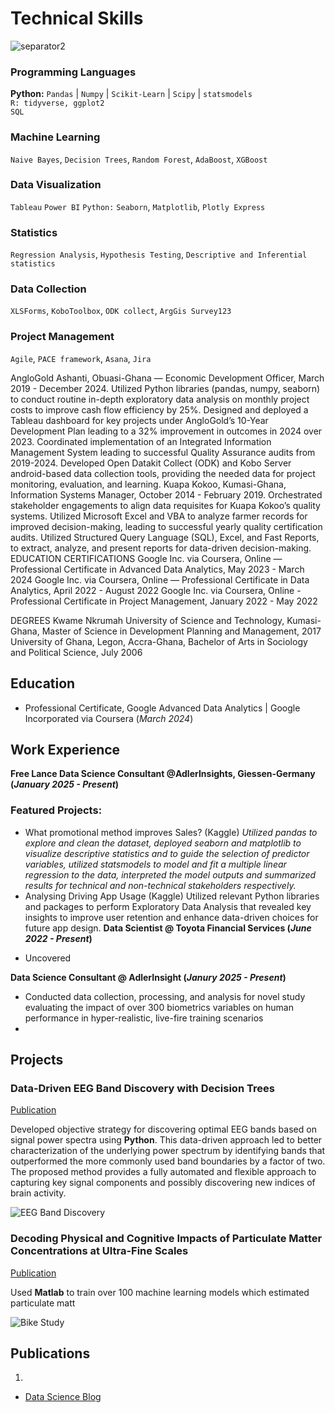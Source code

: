 # Technical Skills
![separator2](https://i.imgur.com/4gX5WFr.png)
### Programming Languages 
**Python:** `Pandas` | `Numpy` | `Scikit-Learn` | `Scipy` | `statsmodels`<br>
`R: tidyverse, ggplot2`  
`SQL`<br>
### Machine Learning
`Naive Bayes`, `Decision Trees`, `Random Forest`, `AdaBoost`, `XGBoost`
### Data Visualization
`Tableau` `Power BI` `Python:` `Seaborn`, `Matplotlib`, `Plotly Express`
### Statistics 
`Regression Analysis`, `Hypothesis Testing`, `Descriptive and Inferential statistics`
### Data Collection
`XLSForms`, `KoboToolbox`, `ODK collect`, `ArgGis Survey123`
### Project Management
`Agile`, `PACE framework`, `Asana`, `Jira`

AngloGold Ashanti, Obuasi-Ghana — Economic Development Officer, March 2019 - December 2024.
Utilized Python libraries (pandas, numpy, seaborn) to conduct routine in-depth exploratory data analysis on monthly project costs to improve cash flow efficiency by  25%.
Designed and deployed a Tableau dashboard for key projects under AngloGold’s 10-Year Development Plan leading to a 32% improvement in outcomes in 2024 over 2023. 
Coordinated implementation of an Integrated Information Management System leading to successful Quality Assurance audits from 2019-2024.
Developed Open Datakit Collect (ODK) and Kobo Server android-based data collection tools, providing the needed data for project monitoring, evaluation, and learning. 
Kuapa Kokoo, Kumasi-Ghana, Information Systems Manager, October 2014 - February 2019.
Orchestrated stakeholder engagements to align data requisites for Kuapa Kokoo’s quality systems.
Utilized Microsoft Excel and VBA to analyze farmer records for improved decision-making, leading to successful yearly quality certification audits.
Utilized Structured Query Language (SQL), Excel, and Fast Reports, to extract, analyze, and present reports for data-driven decision-making.
EDUCATION
CERTIFICATIONS
Google Inc. via Coursera, Online — Professional Certificate in Advanced Data Analytics, May 2023 - March 2024
Google Inc. via Coursera, Online — Professional Certificate in Data Analytics, April 2022 - August 2022
Google Inc. via Coursera, Online - Professional Certificate in Project Management, January 2022 - May 2022

DEGREES
Kwame Nkrumah University of Science and Technology, Kumasi-Ghana, Master of Science in Development Planning and Management, 2017
University of Ghana, Legon, Accra-Ghana, Bachelor of Arts in Sociology and Political Science, July 2006

## Education
- Professional Certificate, Google Advanced Data Analytics | Google Incorporated via Coursera (_March 2024_)								       		


## Work Experience
**Free Lance Data Science Consultant @AdlerInsights, Giessen-Germany (_January 2025 - Present_)**
### Featured Projects:
* What promotional method improves Sales? (Kaggle)
_Utilized pandas to explore and clean the dataset, deployed seaborn and matplotlib to visualize descriptive statistics and to guide the selection of predictor variables, utilized statsmodels to model and fit a multiple linear regression to the data, interpreted the model outputs and summarized results for technical and non-technical stakeholders respectively._
* Analysing Driving App Usage (Kaggle)
 Utilized relevant Python libraries and packages to perform Exploratory Data Analysis that revealed key insights to improve user retention and enhance data-driven choices for future app design.
**Data Scientist @ Toyota Financial Services (_June 2022 - Present_)**
- Uncovered 

**Data Science Consultant @ AdlerInsight (_Janury 2025 - Present_)**
- Conducted data collection, processing, and analysis for novel study evaluating the impact of over 300 biometrics variables on human performance in hyper-realistic, live-fire training scenarios
- 

## Projects
### Data-Driven EEG Band Discovery with Decision Trees
[Publication](https://www.mdpi.com/1424-8220/22/8/3048)


Developed objective strategy for discovering optimal EEG bands based on signal power spectra using **Python**. This data-driven approach led to better characterization of the underlying power spectrum by identifying bands that outperformed the more commonly used band boundaries by a factor of two. The proposed method provides a fully automated and flexible approach to capturing key signal components and possibly discovering new indices of brain activity. 

![EEG Band Discovery](/assets/img/discovery.jpeg)

### Decoding Physical and Cognitive Impacts of Particulate Matter Concentrations at Ultra-Fine Scales
[Publication](https://www.mdpi.com/1424-8220/22/11/4240)

Used **Matlab** to train over 100 machine learning models which estimated particulate matt

![Bike Study](/assets/img/biudy.jpeg)




## Publications
1.

- [Data Science Blog](https://m)

```
